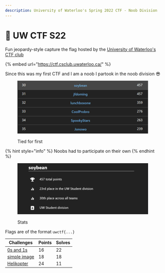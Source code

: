 ```yaml
---
description: University of Waterloo's Spring 2022 CTF - Noob Division
---
```


# 🏁 UW CTF S22

Fun jeopardy-style capture the flag hosted by the [University of Waterloo's CTF club](https://ctf.uwaterloo.ca/)

{% embed url="https://ctf.csclub.uwaterloo.ca/" %}

Since this was my first CTF and I am a noob I partook in the noob division :sunglasses:

<figure><img src="../../.gitbook/assets/image (1).png" alt=""><figcaption><p>Tied for first</p></figcaption></figure>

{% hint style="info" %}
Noobs had to participate on their own
{% endhint %}

<figure><img src="../../.gitbook/assets/image (7).png" alt=""><figcaption><p>Stats</p></figcaption></figure>

Flags are of the format `uwctf{...}`

| Challenges                      | Points | Solves |
| ------------------------------- | ------ | ------ |
| [0s and 1s](0s-and-1s.md)       | 16     | 22     |
| [simple image](simple-image.md) | 18     | 18     |
| [Helikopter](helikopter.md)     | 24     | 11     |
